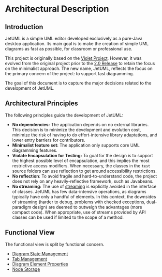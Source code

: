 # Architectural Description

## Introduction

JetUML is a simple UML editor developed exclusively as a pure-Java desktop application. Its main goal is to make the creation of simple UML diagrams as fast as possible, for classroom or professional use.

This project is originally based on the [Violet Project](http://www.horstmann.com/violet/). However, it was evolved from the original project prior to the [2.0 Release](http://alexdp.free.fr/violetumleditor/page.php) to retain the focus on the minimalist approach. The new name, JetUML, reflects the focus on the primary concern of the project: to support fast diagramming.

The goal of this document is to capture the major decisions related to the development of JetUML.

## Architectural Principles

The following principles guide the development of JetUML:

* **No dependencies:** The application depends on no external libraries. This decision is to minimize the development and evolution cost, minimize the risk of having to do effort-intensive library adaptations, and lower entry barriers for contributors.
* **Minimalist feature set:** The application only supports core UML diagramming features. 
* **Violate Encapsulation for Testing:** To goal for the design is to support the highest possible level of encapsulation, and this implies the most restrictive access modifiers. When necessary, the 
classes in the `test` source folders can use reflection to get around accessibility restrictions.
* **No reflection:** To avoid fragile and hard-to-understand code, the project does not rely on any heavily-reflective framework, such as Javabeans. 
* **No streaming:** The use of [streaming](https://docs.oracle.com/javase/8/docs/api/java/util/stream/package-summary.html) is explicitly avoided in the interface of classes. JetUML has few data-intensive operations, as diagrams typically have only a handful of elements. In this context, the downsides of streaming (harder to debug, problems with checked exceptions, dual-paradigm design) are deemed to outweigh the advantages (more compact code). When appropriate, use of streams provided by API classes can be used if limited to the scope of a method.

## Functional View
The functional view is split by functional concern.

 * [Diagram State Management](functional/DiagramState.md)
 * [Tab Management](functional/TabManagement.md)
 * [Diagram Element Properties](functional/properties.md)
 * [Node Storage](functional/NodeStorage.md)
 

